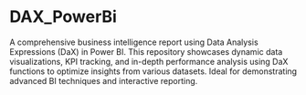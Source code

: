 # DAX_PowerBi
A comprehensive business intelligence report using Data Analysis Expressions (DaX) in Power BI. This repository showcases dynamic data visualizations, KPI tracking, and in-depth performance analysis using DaX functions to optimize insights from various datasets. Ideal for demonstrating advanced BI techniques and interactive reporting.
